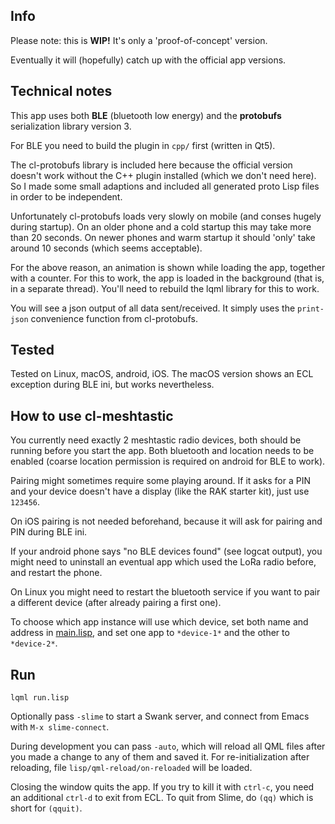 
Info
----

Please note: this is **WIP!** It's only a 'proof-of-concept' version.

Eventually it will (hopefully) catch up with the official app versions.
 


Technical notes
---------------

This app uses both **BLE** (bluetooth low energy) and the **protobufs**
serialization library version 3.

For BLE you need to build the plugin in `cpp/` first (written in Qt5).

The cl-protobufs library is included here because the official version doesn't
work without the C++ plugin installed (which we don't need here). So I made
some small adaptions and included all generated proto Lisp files in order to be
independent.

Unfortunately cl-protobufs loads very slowly on mobile (and conses hugely
during startup). On an older phone and a cold startup this may take more than
20 seconds. On newer phones and warm startup it should 'only' take around 10
seconds (which seems acceptable).

For the above reason, an animation is shown while loading the app, together
with a counter. For this to work, the app is loaded in the background (that is,
in a separate thread). You'll need to rebuild the lqml library for this to
work.

You will see a json output of all data sent/received. It simply uses the
`print-json` convenience function from cl-protobufs.



Tested
------

Tested on Linux, macOS, android, iOS. The macOS version shows an ECL exception
during BLE ini, but works nevertheless.



How to use cl-meshtastic
------------------------

You currently need exactly 2 meshtastic radio devices, both should be running
before you start the app. Both bluetooth and location needs to be enabled
(coarse location permission is required on android for BLE to work).

Pairing might sometimes require some playing around. If it asks for a PIN and
your device doesn't have a display (like the RAK starter kit), just use
`123456`.

On iOS pairing is not needed beforehand, because it will ask for pairing and
PIN during BLE ini.

If your android phone says "no BLE devices found" (see logcat output), you
might need to uninstall an eventual app which used the LoRa radio before, and
restart the phone.

On Linux you might need to restart the bluetooth service if you want to pair
a different device (after already pairing a first one).

To choose which app instance will use which device, set both name and address
in [main.lisp](lisp/main.lisp), and set one app to `*device-1*` and the other
to `*device-2*`.



Run
---
```
lqml run.lisp
```
Optionally pass `-slime` to start a Swank server, and connect from Emacs with
`M-x slime-connect`.

During development you can pass `-auto`, which will reload all QML files after
you made a change to any of them and saved it. For re-initialization after
reloading, file `lisp/qml-reload/on-reloaded` will be loaded.

Closing the window quits the app. If you try to kill it with `ctrl-c`, you need
an additional `ctrl-d` to exit from ECL. To quit from Slime, do `(qq)` which is
short for `(qquit)`.

